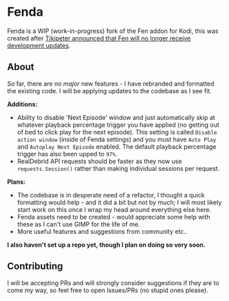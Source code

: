 # Fenda
Fenda is a WIP (work-in-progress) fork of the Fen addon for Kodi, this was created after [Tikipeter announced that Fen will no longer receive development updates](https://github.com/Tikipeter/repository.tikipeter/issues/331).

## About
So far, there are no *major* new features - I have rebranded and formatted the existing code. I will be applying updates to the codebase as I see fit.

**Additions:**
- Ability to disable 'Next Episode' window and just automatically skip at whatever playback percentage trigger you have applied (no getting out of bed to click play for the next episode). This setting is called `Disable action window` (inside of Fenda settings) and you must have `Auto Play` and `Autoplay Next Episode` enabled. The default playback percentage trigger has also been upped to `97%`.
- RealDebrid API requests should be faster as they now use `requests.Session()` rather than making individual sessions per request.

**Plans:**
- The codebase is in desperate need of a refactor, I thought a quick formatting would help - and it did a bit but not by much; I will most likely start work on this once I wrap my head around everything else here.
- Fenda assets need to be created - would appreciate some help with these as I can't use GIMP for the life of me.
- More useful features and suggestions from community etc..

**I also haven't set up a repo yet, though I plan on doing so very soon.**

## Contributing
I will be accepting PRs and will strongly consider suggestions if they are to come my way, so feel free to open Issues/PRs (no stupid ones please).